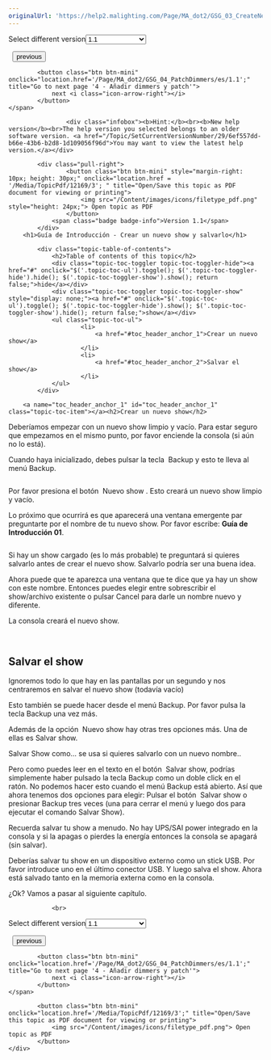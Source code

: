 ```yaml
---
originalUrl: 'https://help2.malighting.com/Page/MA_dot2/GSG_03_CreateNewShow/es/1.1'
---
```


<div class="topic-navigation">

<div class="pull-right">
	<span class="pull-left">


<div class="pull-left">
<form action="/Topic/SetCurrentVersionNumber" class="form-inline" id="frmTagSelector" method="post">	<span class="form-mini">
		<div class="input-prepend"><span class="add-on">Select different version</span><select autocomplete="off" id="versionNumberId" name="versionNumberId" onchange="$(this).closest('#frmTagSelector').submit();" style="width: 120px;"><option value="">- latest -</option>
<option selected="selected" value="3">1.1</option>
<option value="7">1.2</option>
<option value="12">1.3</option>
<option value="16">1.5</option>
<option value="29">1.9</option>
</select></div>
		<input data-val="true" data-val-number="The field Int32 must be a number." data-val-required="The Int32 field is required." id="ProductId" name="ProductId" type="hidden" value="7">
		<input id="CurrentGuid" name="CurrentGuid" type="hidden" value="6ef557dd-b66e-43b6-b2d8-1d109056f96d">
	</span>
</form></div>&nbsp;	</span>
	<span class="pull-right" style="white-space: nowrap;">
			<button class="btn btn-mini" onclick="location.href='/Page/MA_dot2/GSG_02_PhysicalSetupAndLayout/es/1.1'; " title="Go to previous page '2 - Diseño y Configuración '">
				<i class="icon-arrow-left"></i> previous
			</button>

			<button class="btn btn-mini" onclick="location.href='/Page/MA_dot2/GSG_04_PatchDimmers/es/1.1';" title="Go to next page '4 - Añadir dimmers y patch'">
				next <i class="icon-arrow-right"></i> 
			</button>
	</span>
</div>
<div class="clear-fix" style="margin-bottom: 10px"></div>
</div>

					<div class="infobox"><b>Hint:</b><br><b>New help version</b><br>The help version you selected belongs to an older software version. <a href="/Topic/SetCurrentVersionNumber/29/6ef557dd-b66e-43b6-b2d8-1d109056f96d">You may want to view the latest help version.</a></div>

			<div class="pull-right">
					<button class="btn btn-mini" style="margin-right: 10px; height: 30px;" onclick="location.href = '/Media/TopicPdf/12169/3'; " title="Open/Save this topic as PDF document for viewing or printing">
						<img src="/Content/images/icons/filetype_pdf.png" style="height: 24px;"> Open topic as PDF
					</button>
				<span class="badge badge-info">Version 1.1</span>
			</div>
		<h1>Guía de Introducción - Crear un nuevo show y salvarlo</h1>

			<div class="topic-table-of-contents">
				<h2>Table of contents of this topic</h2>
				<div class="topic-toc-toggler topic-toc-toggler-hide"><a href="#" onclick="$('.topic-toc-ul').toggle(); $('.topic-toc-toggler-hide').hide(); $('.topic-toc-toggler-show').show(); return false;">hide</a></div>
				<div class="topic-toc-toggler topic-toc-toggler-show" style="display: none;"><a href="#" onclick="$('.topic-toc-ul').toggle(); $('.topic-toc-toggler-hide').show(); $('.topic-toc-toggler-show').hide(); return false;">show</a></div>
				<ul class="topic-toc-ul">
						<li>
							<a href="#toc_header_anchor_1">Crear un nuevo show</a>
						</li>
						<li>
							<a href="#toc_header_anchor_2">Salvar el show</a>
						</li>
				</ul>
			</div>

		<a name="toc_header_anchor_1" id="toc_header_anchor_1" class="topic-toc-item"></a><h2>Crear un nuevo show</h2>

<p>Deberíamos empezar con un nuevo show&nbsp;limpio y vacío. Para estar seguro que empezamos en el mismo punto, por favor enciende la consola (si aún no lo está).</p>

<p>Cuando haya inicializado, debes pulsar la tecla&nbsp; <span class="hardkey">Backup</span>&nbsp;y esto te lleva al menú Backup.</p>

<p><img alt="" src="/Media/Image/Dot2_GettingStarted_CreateNewShow_01_1-0.png"></p>

<p>Por favor presiona el botón &nbsp;<span class="softkey">Nuevo show</span>&nbsp;. Esto creará&nbsp;un nuevo&nbsp;show&nbsp;limpio y vacío.&nbsp;</p>

<p>Lo próximo que ocurrirá es que aparecerá una ventana emergente par preguntarte por el nombre de tu nuevo show. Por favor escribe: <strong>Guía de Introducción 01</strong>.&nbsp;</p>

<p><img alt="" src="/Media/Image/Dot2_GettingStarted_CreateNewShow_02_1-1-3.png"></p>

<p>Si hay un show cargado (es lo más probable) te preguntará si quieres salvarlo antes de crear el nuevo show. Salvarlo podría ser una buena idea.</p>

<p>Ahora puede que te aparezca una ventana que te dice que ya hay un show con este nombre. Entonces puedes elegir entre sobrescribir el show/archivo existente o pulsar Cancel para darle un nombre nuevo y diferente.</p>

<p>La consola creará el nuevo show.</p>

<p>&nbsp;</p>

<a name="toc_header_anchor_2" id="toc_header_anchor_2" class="topic-toc-item"></a><h2>Salvar el show</h2>

<p>Ignoremos todo lo que hay en las pantallas por un segundo y nos centraremos en salvar el nuevo show (todavía vacío)</p>

<p>Esto también se puede hacer desde el menú Backup. Por favor pulsa la tecla&nbsp;<span class="hardkey">Backup</span> una vez más.</p>

<p>Además de la opción&nbsp; <span class="softkey">Nuevo show</span>&nbsp;hay otras tres opciones más. Una de ellas es&nbsp;<span class="softkey">Salvar show</span>.</p>

<p><span class="softkey">Salvar Show como...</span> se usa si quieres salvarlo con un nuevo nombre..</p>

<p>Pero como puedes leer en el texto en el botón&nbsp; <span class="softkey">Salvar show</span>, podrías simplemente haber pulsado la tecla&nbsp;<span class="hardkey">Backup</span> como un doble click en el ratón.&nbsp;No podemos hacer esto cuando el menú Backup está abierto. Así que ahora tenemos dos opciones para elegir: Pulsar el botón&nbsp; <span class="softkey">Salvar show</span>&nbsp;o presionar&nbsp;<span class="hardkey">Backup</span> tres veces (una para cerrar el menú y luego dos para ejecutar el comando Salvar Show).</p>

<p>Recuerda salvar tu show a menudo. No hay UPS/SAI power integrado en la consola y si la apagas o pierdes&nbsp;la energía entonces la consola se apagará (sin salvar).</p>

<p>Deberías salvar tu show en un dispositivo externo como un stick&nbsp;USB. Por favor introduce uno en el último conector USB. Y luego salva el show. Ahora está salvado tanto en la memoria externa como en la consola.</p>

<p>¿Ok? Vamos a pasar al siguiente capítulo.</p>


				<br>
<div class="topic-navigation">

<div class="pull-right">
	<span class="pull-left">


<div class="pull-left">
<form action="/Topic/SetCurrentVersionNumber" class="form-inline" id="frmTagSelector" method="post">	<span class="form-mini">
		<div class="input-prepend"><span class="add-on">Select different version</span><select autocomplete="off" id="versionNumberId" name="versionNumberId" onchange="$(this).closest('#frmTagSelector').submit();" style="width: 120px;"><option value="">- latest -</option>
<option selected="selected" value="3">1.1</option>
<option value="7">1.2</option>
<option value="12">1.3</option>
<option value="16">1.5</option>
<option value="29">1.9</option>
</select></div>
		<input data-val="true" data-val-number="The field Int32 must be a number." data-val-required="The Int32 field is required." id="ProductId" name="ProductId" type="hidden" value="7">
		<input id="CurrentGuid" name="CurrentGuid" type="hidden" value="6ef557dd-b66e-43b6-b2d8-1d109056f96d">
	</span>
</form></div>&nbsp;	</span>
	<span class="pull-right" style="white-space: nowrap;">
			<button class="btn btn-mini" onclick="location.href='/Page/MA_dot2/GSG_02_PhysicalSetupAndLayout/es/1.1'; " title="Go to previous page '2 - Diseño y Configuración '">
				<i class="icon-arrow-left"></i> previous
			</button>

			<button class="btn btn-mini" onclick="location.href='/Page/MA_dot2/GSG_04_PatchDimmers/es/1.1';" title="Go to next page '4 - Añadir dimmers y patch'">
				next <i class="icon-arrow-right"></i> 
			</button>
	</span>
</div>
	<div class="clear-fix"></div>
	<div class="pull-right">
	
			<button class="btn btn-mini" onclick="location.href='/Media/TopicPdf/12169/3';" title="Open/Save this topic as PDF document for viewing or printing">
				<img src="/Content/images/icons/filetype_pdf.png"> Open topic as PDF
			</button>
	</div>
<div class="clear-fix" style="margin-bottom: 10px"></div>
</div>

	
